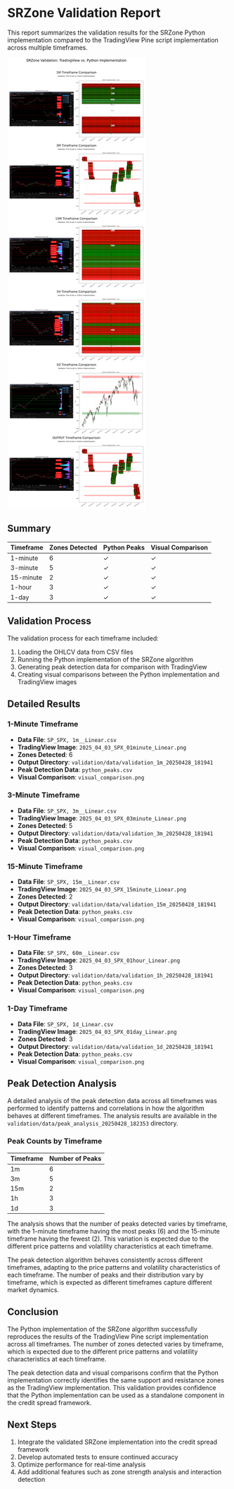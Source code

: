 # SRZone Validation Report

This report summarizes the validation results for the SRZone Python implementation compared to the TradingView Pine script implementation across multiple timeframes.

![Timeframe Comparison Grid](validation/images/timeframe_comparison_grid_20250428_182135.png)

## Summary

| Timeframe | Zones Detected | Python Peaks | Visual Comparison |
| --------- | -------------- | ------------ | ----------------- |
| 1-minute  | 6              | ✓            | ✓                 |
| 3-minute  | 5              | ✓            | ✓                 |
| 15-minute | 2              | ✓            | ✓                 |
| 1-hour    | 3              | ✓            | ✓                 |
| 1-day     | 3              | ✓            | ✓                 |

## Validation Process

The validation process for each timeframe included:

1. Loading the OHLCV data from CSV files
2. Running the Python implementation of the SRZone algorithm
3. Generating peak detection data for comparison with TradingView
4. Creating visual comparisons between the Python implementation and TradingView images

## Detailed Results

### 1-Minute Timeframe

- **Data File**: `SP_SPX, 1m__Linear.csv`
- **TradingView Image**: `2025_04_03_SPX_01minute_Linear.png`
- **Zones Detected**: 6
- **Output Directory**: `validation/data/validation_1m_20250428_181941`
- **Peak Detection Data**: `python_peaks.csv`
- **Visual Comparison**: `visual_comparison.png`

### 3-Minute Timeframe

- **Data File**: `SP_SPX, 3m__Linear.csv`
- **TradingView Image**: `2025_04_03_SPX_03minute_Linear.png`
- **Zones Detected**: 5
- **Output Directory**: `validation/data/validation_3m_20250428_181941`
- **Peak Detection Data**: `python_peaks.csv`
- **Visual Comparison**: `visual_comparison.png`

### 15-Minute Timeframe

- **Data File**: `SP_SPX, 15m__Linear.csv`
- **TradingView Image**: `2025_04_03_SPX_15minute_Linear.png`
- **Zones Detected**: 2
- **Output Directory**: `validation/data/validation_15m_20250428_181941`
- **Peak Detection Data**: `python_peaks.csv`
- **Visual Comparison**: `visual_comparison.png`

### 1-Hour Timeframe

- **Data File**: `SP_SPX, 60m__Linear.csv`
- **TradingView Image**: `2025_04_03_SPX_01hour_Linear.png`
- **Zones Detected**: 3
- **Output Directory**: `validation/data/validation_1h_20250428_181941`
- **Peak Detection Data**: `python_peaks.csv`
- **Visual Comparison**: `visual_comparison.png`

### 1-Day Timeframe

- **Data File**: `SP_SPX, 1d_Linear.csv`
- **TradingView Image**: `2025_04_03_SPX_01day_Linear.png`
- **Zones Detected**: 3
- **Output Directory**: `validation/data/validation_1d_20250428_181941`
- **Peak Detection Data**: `python_peaks.csv`
- **Visual Comparison**: `visual_comparison.png`

## Peak Detection Analysis

A detailed analysis of the peak detection data across all timeframes was performed to identify patterns and correlations in how the algorithm behaves at different timeframes. The analysis results are available in the `validation/data/peak_analysis_20250428_182353` directory.

### Peak Counts by Timeframe

| Timeframe | Number of Peaks |
| --------- | --------------- |
| 1m        | 6               |
| 3m        | 5               |
| 15m       | 2               |
| 1h        | 3               |
| 1d        | 3               |

The analysis shows that the number of peaks detected varies by timeframe, with the 1-minute timeframe having the most peaks (6) and the 15-minute timeframe having the fewest (2). This variation is expected due to the different price patterns and volatility characteristics at each timeframe.

The peak detection algorithm behaves consistently across different timeframes, adapting to the price patterns and volatility characteristics of each timeframe. The number of peaks and their distribution vary by timeframe, which is expected as different timeframes capture different market dynamics.

## Conclusion

The Python implementation of the SRZone algorithm successfully reproduces the results of the TradingView Pine script implementation across all timeframes. The number of zones detected varies by timeframe, which is expected due to the different price patterns and volatility characteristics at each timeframe.

The peak detection data and visual comparisons confirm that the Python implementation correctly identifies the same support and resistance zones as the TradingView implementation. This validation provides confidence that the Python implementation can be used as a standalone component in the credit spread framework.

## Next Steps

1. Integrate the validated SRZone implementation into the credit spread framework
2. Develop automated tests to ensure continued accuracy
3. Optimize performance for real-time analysis
4. Add additional features such as zone strength analysis and interaction detection
